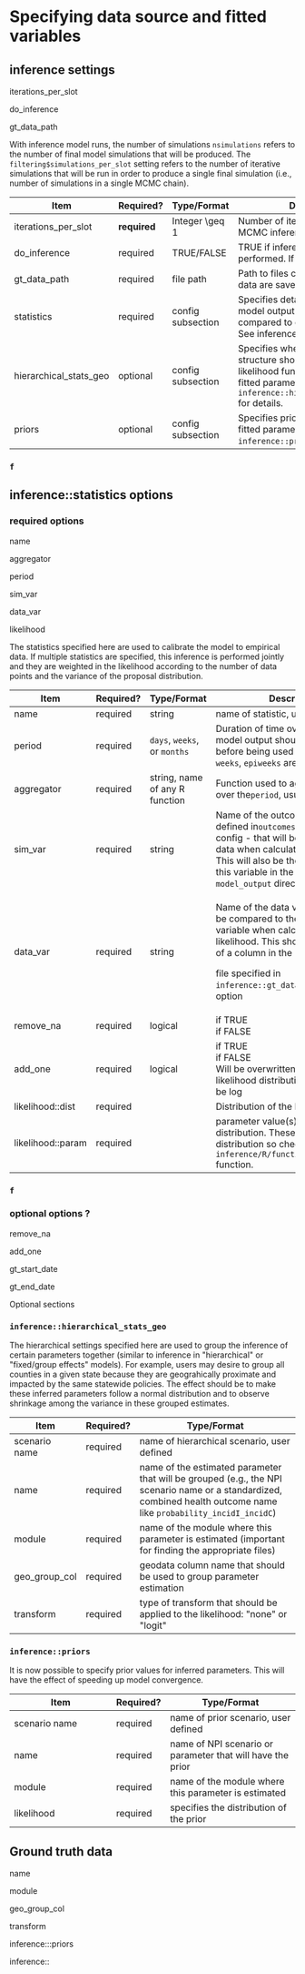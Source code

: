 # Specifying data source and fitted variables

## inference settings

iterations\_per\_slot

do\_inference

gt\_data\_path

With inference model runs, the number of simulations `nsimulations` refers to the number of final model simulations that will be produced. The `filtering$simulations_per_slot` setting refers to the number of iterative simulations that will be run in order to produce a single final simulation (i.e., number of simulations in a single MCMC chain).

<table><thead><tr><th width="169">Item</th><th width="98.33333333333331">Required?</th><th width="165">Type/Format</th><th>Description</th></tr></thead><tbody><tr><td>iterations_per_slot</td><td><strong>required</strong></td><td>Integer <span class="math">\geq</span> 1</td><td>Number of iterations in a single MCMC inference chain</td></tr><tr><td>do_inference</td><td>required</td><td>TRUE/FALSE</td><td>TRUE if inference should be performed. If FALSE, </td></tr><tr><td>gt_data_path</td><td>required</td><td>file path</td><td>Path to files containing observed data are saved</td></tr><tr><td>statistics</td><td>required</td><td>config subsection</td><td>Specifies details of how each model output variable will be compared to data during fitting. See inference::statistics section. </td></tr><tr><td>hierarchical_stats_geo</td><td>optional</td><td>config subsection</td><td>Specifies whether a hierarchical structure should be applied the likelihood function for any of the fitted parameters. See <code>inference::hierarchical_stats_geo</code> for details.</td></tr><tr><td>priors</td><td>optional</td><td>config subsection</td><td>Specifies prior distributions on fitted parameters. See <code>inference::priors</code> for details</td></tr></tbody></table>

### `f`

## inference::statistics options

### required options

name

aggregator

period

sim\_var

data\_var

likelihood

The statistics specified here are used to calibrate the model to empirical data. If multiple statistics are specified, this inference is performed jointly and they are weighted in the likelihood according to the number of data points and the variance of the proposal distribution.

<table><thead><tr><th width="160.33333333333331">Item</th><th width="108">Required?</th><th width="154">Type/Format</th><th>Description</th></tr></thead><tbody><tr><td>name</td><td>required</td><td>string</td><td>name of statistic, user defined</td></tr><tr><td>period</td><td>required</td><td><code>days</code>, <code>weeks</code>, or <code>months</code></td><td>Duration of time over which data and model output should be aggregated before being used in the likelihood. If <code>weeks</code>, <code>epiweeks</code> are used</td></tr><tr><td>aggregator</td><td>required</td><td>string, name of any R function</td><td>Function used to aggregate data over the<code>period</code>, usually <code>sum</code> or <code>mean</code></td></tr><tr><td>sim_var</td><td>required</td><td>string</td><td>Name of the outcome variable -  as defined in<code>outcomes</code> section of the config - that will be compared to data when calculating the likelihood. This will also be the column name of this variable in the <code>hosp</code> files in the <code>model_output</code> directory</td></tr><tr><td>data_var</td><td>required</td><td>string</td><td><p>Name of the data variable that will be compared to the model output variable when calculating the likelihood. This should be the name of a column in the </p><p>file specified in <code>inference::gt_data_path</code> config option </p></td></tr><tr><td>remove_na</td><td>required</td><td>logical</td><td>if TRUE<br>if FALSE</td></tr><tr><td>add_one</td><td>required</td><td>logical</td><td>if TRUE<br>if FALSE<br>Will be overwritten to TRUE if the likelihood distribution is chosen to be log</td></tr><tr><td>likelihood::dist</td><td>required</td><td></td><td>Distribution of the likelihood</td></tr><tr><td>likelihood::param</td><td>required</td><td></td><td>parameter value(s) for the likelihood distribution. These differ by distribution so check the code in <code>inference/R/functions.R/logLikStat</code> function.</td></tr></tbody></table>

### `f`

### optional options ?

remove\_na

add\_one

gt\_start\_date

gt\_end\_date

Optional sections

### `inference::hierarchical_stats_geo`

The hierarchical settings specified here are used to group the inference of certain parameters together (similar to inference in "hierarchical" or "fixed/group effects" models). For example, users may desire to group all counties in a given state because they are geograhically proximate and impacted by the same statewide policies. The effect should be to make these inferred parameters follow a normal distribution and to observe shrinkage among the variance in these grouped estimates.

| Item            | Required? | Type/Format                                                                                                                                                         |
| --------------- | --------- | ------------------------------------------------------------------------------------------------------------------------------------------------------------------- |
| scenario name   | required  | name of hierarchical scenario, user defined                                                                                                                         |
| name            | required  | name of the estimated parameter that will be grouped (e.g., the NPI scenario name or a standardized, combined health outcome name like `probability_incidI_incidC`) |
| module          | required  | name of the module where this parameter is estimated (important for finding the appropriate files)                                                                  |
| geo\_group\_col | required  | geodata column name that should be used to group parameter estimation                                                                                               |
| transform       | required  | type of transform that should be applied to the likelihood: "none" or "logit"                                                                                       |

### `inference::priors`

It is now possible to specify prior values for inferred parameters. This will have the effect of speeding up model convergence.

<table><thead><tr><th width="164">Item</th><th width="40">Required?</th><th>Type/Format</th></tr></thead><tbody><tr><td>scenario name</td><td>required</td><td>name of prior scenario, user defined</td></tr><tr><td>name</td><td>required</td><td>name of NPI scenario or parameter that will have the prior</td></tr><tr><td>module</td><td>required</td><td>name of the module where this parameter is estimated</td></tr><tr><td>likelihood</td><td>required</td><td>specifies the distribution of the prior</td></tr></tbody></table>

## Ground truth data

name

module

geo\_group\_col

transform

inference:::priors



inference::



